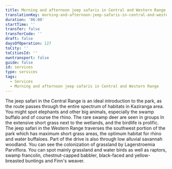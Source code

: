 ```yaml
---
title: Morning and afternoon jeep safaris in Central and Western Range
translationKey: morning-and-afternoon-jeep-safaris-in-central-and-western-range
duration: '06:00'
startTime: ''
transfer: false
transferCode: ''
draft: false
daysOfOperation: 127
toCity: ''
toCitiesId: ''
owntransport: false
guide: false
id: services
type: services
tags:
  - Services
  - Morning and afternoon jeep safaris in Central and Western Range
---
```

The jeep safari in the Central Range is an ideal introduction to the park, as the route passes through the entire spectrum of habitats in Kaziranga  area. You might spot elephants and other big animals, especially the swamp buffalo and of course the rhino. The rare swamp deer are seen in groups In the extensive short grass next to the wetlands, and the birdlife is prolific.     The jeep safari in the Western Range traverses the southwest portion of the park which has maximum short grass areas, the optimum habitat for rhino and water buffaloes. Part of the drive is also through low alluvial savannah woodland. You can see the colonization of grassland by Lagerstroemia Parviflora. You can spot mainly grassland and water birds as well as raptors, swamp francolin, chestnut-capped babbler, black-faced and yellow-breasted buntings and Finn's weaver.